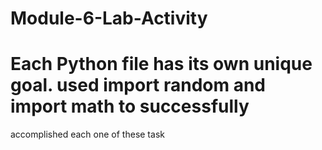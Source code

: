 # Module-6-Lab-Activity
# Each Python file has its own unique goal. used import random and import math to successfully 
accomplished each one of these task
